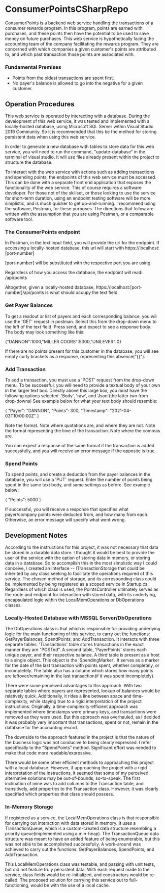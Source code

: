 # ConsumerPointsCSharpRepo
ConsumerPoints is a backend web service handling the transactions of a consumer rewards program. In this program, points are earned with purchases, and these points then have the potential to be used to save money on future purchases. This web service is hypothetically facing the accounting team of the company facilitating the rewards program. They are concerned with which companies a given customer's points are attributed to, and which past transaction those points are associated with.  

### Fundamental Premises
- Points from the oldest transactions are spent first.
- No payer's balance is allowed to go into the negative for a given customer.

## Operation Procedures
This web service is operated by interacting with a database. During the development of this web service, it was tested and implemented with a locally-hosted database, using Microsoft SQL Server within Visual Studio 2019 Community. So it is recommended that this be the method for storing persistent data when using this web service. 

In order to generate a new database with tables to store data for this web service, you will need to run the command, "update-database" in the terminal of visual studio. It will use files already present within the project to structure the database. 

To interact with the web service with actions such as adding transactions and spending points, the endpoints of this web service must be accessed.  This can be done with a separate front end application that exposes the functionality of the web service. This of course requires a software developer. For those not of the skillset, or those looking to use the service for short-term duration, using an endpoint testing software will be more simplistic, and is much quicker to get up-and-running. I recommend using the software, Postman, for these purposes.  The directions that follow are written with the assumption that you are using Postman, or a comparable software tool.  

### The ConsumerPoints endpoint
In Postman, in the text input field, you will provide the url for the endpoint.  If accessing a locally-hosted database, this url will start with https://localhost:[port-number]

[port-number] will be substituted with the respective port you are using. 

Regardless of how you access the database, the endpoint will read:  /api/points

Altogether, given a locally-hosted database, https://localhost:[port-number]/api/points is what should occupy the text field. 

### Get Payer Balances
To get a readout or list of payers and each corresponding balance, you will use the 'GET' request in postman. Select this from the drop-down menu to the left of the text field. Press send, and expect to see a response body. The body may look something like this:

{"DANNON":1000,"MILLER COORS":5300,"UNILEVER":0}

If there are no points present for this customer in the database, you will see empty curly brackets as a response, representing this absence("{}").

### Add Transaction
To add a transaction, you must use a 'POST' request from the drop-down menu. To be successful, you will need to provide a textual body of your own in the larger text box. Directly above this large box, you must have the following options selected: 'Body', 'raw', and 'Json'(the latter two from drop-downs) See example below for what your text body should resemble:

{
  "Payer": "DANNON",
  "Points": 300,
  "Timestamp": "2021-04-03T10:00:00Z"
}

Note the format. Note where quotations are, and where they are not. Note the format representing the time of the transaction. Note where the commas are. 

You can expect a response of the same format if the transaction is added successfully, and you will receive an error message if the opposite is true.

### Spend Points
To spend points, and create a deduction from the payer balances in the database, you will use a 'PUT' request. Enter the number of points being spent in the same text body, and same settings as before. See example below:

{
  "Points": 5000
}

If successful, you will receive a response that specifies what payer/company points were deducted from, and how many from each. Otherwise, an error message will specify what went wrong. 


## Development Notes
According to the instructions for this project, it was not necessary that data be stored in a durable data store. I thought it would be best to provide the user of the service with the option of storing data in memory, or storing data in a database. So to accomplish this in the most simplistic way I could conceive, I created an interface -- ITransactionStorage that could be inherited by any class seeking to facilitate the operations required of this service. The chosen method of storage, and its corresponding class could be implemented by being registered as a scoped service in Startup.cs.  Regardless of which class is used, the PointsController ultimately serves as the route and endpoint for interaction with stored data, with its underlying, encapsulated logic within the LocalMemOperations or DbOperations classes.

### Locally-Hosted Database with MSSQL Server/DbOperations
The DbOperations class is that which is responsible for providing underlying logic for the main functioning of this service, to carry out the functions: GetPayerBalances, SpendPoints, and AddTransaction. It interacts with three separate tables. 'Transactions' table stores transactions in the exact manner they are "POSTed". A second table, 'PayerPoints' stores each unique payer, and their respective balance. A third table is present as a host to a single object. This object is the 'SpendingMarker'.  It serves as a marker for the date of the last transaction with points spent, whether completely, or incompletely. The table also has a column which stores how many points are leftover/remaining in the last transaction(if it was spent incompletely).  

There were some perceived advantages to this approach. With two separate tables where payers are represented, lookup of balances would be relatively quick. Additionally, it rides a line between space and time-complexity, while staying true to a rigid interpretation of the project instructions. Originally, a time-complexity-efficient approach was implemented where timestamps were primary keys, and transactions were removed as they were used. But this approach was overhauled, as I decided it was probably very important that transactions, spent or not, remain in the database for the accounting record.  

The downside to the approach featured in the project is that the nature of the business logic was not conducive to being clearly expressed. I refer specifically to the "SpendPoints" method. Significant effort was needed to make that code more readable/expressive.  

There would be some other efficient methods to approaching this project with a local database. However, if approaching the projcet with a rigid interpretation of the instructions, it seemed that some of my perceived alternative solutions may be out-of-bounds, so-to-speak. The first inclination of mine was to add columns to the Transaction table, and transitively, add properties to the Transaction class. However, it was clearly specified which properties that class should possess.  

### In-Memory Storage
If registered as a service, the LocalMemOperations class is that responsible for carrying out interaction with data stored in memory. It uses a TransactionQueue, which is a custom-created data structure resembling a priority queue(implemented using a min-heap). The TransactionQueue data structure was meant to have an added feature of being enumerable, but this was not able to be accomplished successfully. A work-around was achieved to carry out the functions: GetPayerBalances, SpendPoints, and AddTransaction.

This LocalMemOperations class was testable, and passing with unit tests, but did not feature truly persistent data. With each request made to the service, class fields would be re-initialized, and constructors would be re-called. The proposed solution for carrying this service out to full-functioning, would be with the use of a local cache. 



